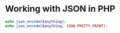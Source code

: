 # Working with JSON in PHP

```php
echo json_encode($anything);
echo json_encode($anything, JSON_PRETTY_PRINT);
```
